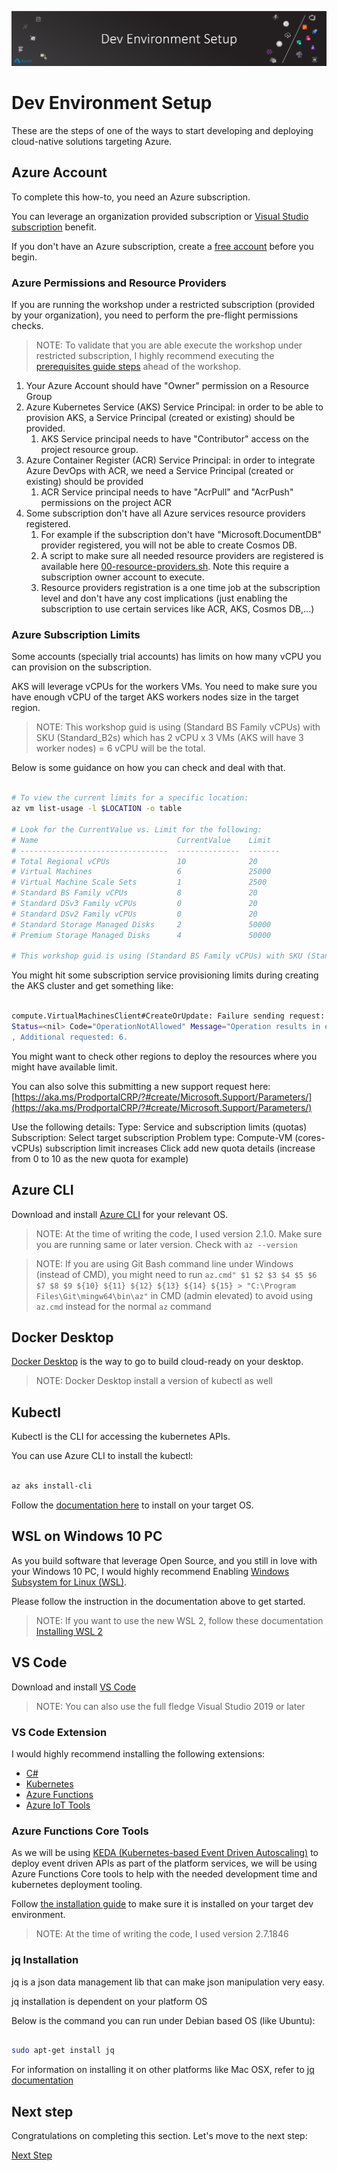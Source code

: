 ![banner](assets/banner.png)

# Dev Environment Setup

These are the steps of one of the ways to start developing and deploying cloud-native solutions targeting Azure.

## Azure Account

To complete this how-to, you need an Azure subscription.

You can leverage an organization provided subscription or [Visual Studio subscription](https://my.visualstudio.com/) benefit.

If you don't have an Azure subscription, create a [free account](https://azure.microsoft.com/free) before you begin.

### Azure Permissions and Resource Providers

If you are running the workshop under a restricted subscription (provided by your organization), you need to perform the pre-flight permissions checks.

>NOTE: To validate that you are able execute the workshop under restricted subscription, I highly recommend executing the [prerequisites guide steps](../02-prerequisites/README.md) ahead of the workshop.

1. Your Azure Account should have "Owner" permission on a Resource Group
2. Azure Kubernetes Service (AKS) Service Principal: in order to be able to provision AKS, a Service Principal (created or existing) should be provided.
   1. AKS Service principal needs to have "Contributor" access on the project resource group.
3. Azure Container Register (ACR) Service Principal: in order to integrate Azure DevOps with ACR, we need a Service Principal (created or existing) should be provided
   1. ACR Service principal needs to have "AcrPull" and "AcrPush" permissions on the project ACR
4. Some subscription don't have all Azure services resource providers registered.
   1. For example if the subscription don't have "Microsoft.DocumentDB" provider registered, you will not be able to create Cosmos DB.
   2. A script to make sure all needed resource providers are registered is available here [00-resource-providers.sh](../../src/scripts/00-resource-providers.sh). Note this require a subscription owner account to execute.
   3. Resource providers registration is a one time job at the subscription level and don't have any cost implications (just enabling the subscription to use certain services like ACR, AKS, Cosmos DB,...)

### Azure Subscription Limits

Some accounts (specially trial accounts) has limits on how many vCPU you can provision on the subscription.

AKS will leverage vCPUs for the workers VMs. You need to make sure you have enough vCPU of the target AKS workers nodes size in the target region.

>NOTE: This workshop guid is using (Standard BS Family vCPUs) with SKU (Standard_B2s) which has 2 vCPU x 3 VMs (AKS will have 3 worker nodes) = 6 vCPU will be the total.

Below is some guidance on how you can check and deal with that.

```bash

# To view the current limits for a specific location:
az vm list-usage -l $LOCATION -o table

# Look for the CurrentValue vs. Limit for the following:
# Name                               CurrentValue    Limit
# ---------------------------------  --------------  -------
# Total Regional vCPUs               10              20
# Virtual Machines                   6               25000
# Virtual Machine Scale Sets         1               2500
# Standard BS Family vCPUs           8               20
# Standard DSv3 Family vCPUs         0               20
# Standard DSv2 Family vCPUs         0               20
# Standard Storage Managed Disks     2               50000
# Premium Storage Managed Disks      4               50000

# This workshop guid is using (Standard BS Family vCPUs) with SKU (Standard_B2s) which has 2 vCPU x 3 VMs (AKS will have 3 worker nodes) = 6 vCPU will be the total.

```

You might hit some subscription service provisioning limits during creating the AKS cluster and get something like:

```bash

compute.VirtualMachinesClient#CreateOrUpdate: Failure sending request: StatusCode=0 -- Original Error: autorest/azure: Service returned an error. 
Status=<nil> Code="OperationNotAllowed" Message="Operation results in exceeding quota limits of Core. Maximum allowed: 0, Current in use: 0
, Additional requested: 6.

```

You might want to check other regions to deploy the resources where you might have available limit.

You can also solve this submitting a new support request here: [https://aka.ms/ProdportalCRP/?#create/Microsoft.Support/Parameters/](https://aka.ms/ProdportalCRP/?#create/Microsoft.Support/Parameters/)

Use the following details:
Type: Service and subscription limits (quotas)
Subscription: Select target subscription
Problem type: Compute-VM (cores-vCPUs) subscription limit increases
Click add new quota details (increase from 0 to 10 as the new quota for example)

## Azure CLI

Download and install [Azure CLI](https://docs.microsoft.com/en-us/cli/azure/install-azure-cli?view=azure-cli-latest) for your relevant OS.

>NOTE: At the time of writing the code, I used version 2.1.0. Make sure you are running same or later version. Check with ```az --version```

>NOTE: If you are using Git Bash command line under Windows (instead of CMD), you might need to run ```az.cmd" $1 $2 $3 $4 $5 $6 $7 $8 $9 ${10} ${11} ${12} ${13} ${14} ${15} > "C:\Program Files\Git\mingw64\bin\az"``` in CMD (admin elevated) to avoid using ```az.cmd``` instead for the normal ```az``` command

## Docker Desktop

[Docker Desktop](https://www.docker.com/products/docker-desktop) is the way to go to build cloud-ready on your desktop.

>NOTE: Docker Desktop install a version of kubectl as well

## Kubectl

Kubectl is the CLI for accessing the kubernetes APIs.

You can use Azure CLI to install the kubectl:

```bash

az aks install-cli

```

Follow the [documentation here](https://kubernetes.io/docs/tasks/tools/install-kubectl/) to install on your target OS.

## WSL on Windows 10 PC

As you build software that leverage Open Source, and you still in love with your Windows 10 PC, I would highly recommend Enabling [Windows Subsystem for Linux (WSL)](https://docs.microsoft.com/en-us/windows/wsl/install-win10).

Please follow the instruction in the documentation above to get started.

>NOTE: If you want to use the new WSL 2, follow these documentation [Installing WSL 2](https://docs.microsoft.com/en-us/windows/wsl/wsl2-install)

## VS Code

Download and install [VS Code](https://code.visualstudio.com/)

>NOTE: You can also use the full fledge Visual Studio 2019 or later

### VS Code Extension

I would highly recommend installing the following extensions:

- [C#](https://marketplace.visualstudio.com/items?itemName=ms-vscode.csharp)
- [Kubernetes](https://marketplace.visualstudio.com/items?itemName=ms-kubernetes-tools.vscode-kubernetes-tools)
- [Azure Functions](https://marketplace.visualstudio.com/items?itemName=ms-azuretools.vscode-azurefunctions)
- [Azure IoT Tools](https://marketplace.visualstudio.com/items?itemName=vsciot-vscode.azure-iot-tools)

### Azure Functions Core Tools

As we will be using [KEDA (Kubernetes-based Event Driven Autoscaling)](https://github.com/kedacore/keda) to deploy event driven APIs as part of the platform services, we will be using Azure Functions Core tools to help with the needed development time and kubernetes deployment tooling.

Follow [the installation guide](https://docs.microsoft.com/en-us/azure/azure-functions/functions-run-local) to make sure it is installed on your target dev environment.

>NOTE: At the time of writing the code, I used version 2.7.1846

### jq Installation

jq is a json data management lib that can make json manipulation very easy.

jq installation is dependent on your platform OS

Below is the command you can run under Debian based OS (like Ubuntu):

```bash

sudo apt-get install jq

```

For information on installing it on other platforms like Mac OSX, refer to [jq documentation](https://stedolan.github.io/jq/download/)

## Next step

Congratulations on completing this section. Let's move to the next step:

[Next Step](../01-architecture/README.md)
